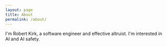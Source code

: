 ```yaml
---
layout: page
title: About
permalink: /about/
---
```


I'm Robert Kirk, a software engineer and effective altruist. I'm interested in AI and AI safety.
